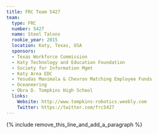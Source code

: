 ```yaml
---
title: FRC Team 5427
team:
  type: FRC
  number: 5427
  name: Steel Talons
  rookie_year: 2015
  location: Katy, Texas, USA
  sponsors:
  - Texas Workforce Commission
  - Katy Technology and Education Foundation
  - Society for Information Mgmt
  - Katy Area EDC
  - Yesudas Manimala & Chevron Matching Employee Funds
  - Oceaneering
  - Obra D. Tompkins High School
  links:
    Website: http://www.tompkins-robotics.weebly.com
    Twitter: https://twitter.com/frc5427
---
```


{% include remove_this_line_and_add_a_paragraph %}